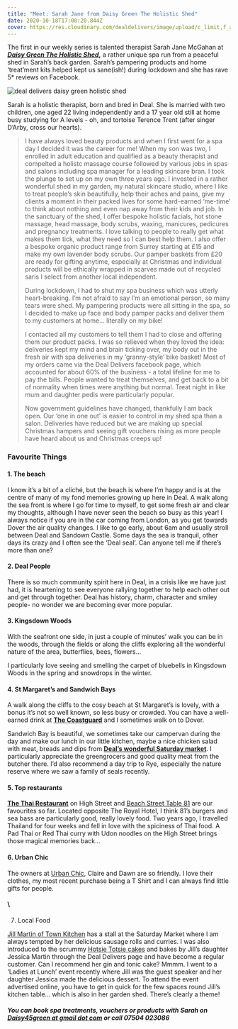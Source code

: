 ```yaml
---
title: "Meet: Sarah Jane from Daisy Green The Holistic Shed"
date: 2020-10-18T17:08:20.844Z
cover: https://res.cloudinary.com/dealdelivers/image/upload/c_limit,f_auto,q_80,w_500/v1603123079/diasy-green-holistic-shed_ijxsld.jpg
---
```

The first in our weekly series is talented therapist Sarah Jane McGahan at ***[Daisy Green The Holistic Shed](https://www.facebook.com/sarahmcgahan.daisygreen)*,** a rather unique spa run from a peaceful shed in Sarah’s back garden. Sarah’s pampering products and home ‘treat’ment kits helped kept us sane(ish!) during lockdown and she has rave 5* reviews on Facebook.

![deal delivers daisy green holistic shed](https://res.cloudinary.com/dealdelivers/image/upload/c_scale,w_500/c_limit,f_auto,q_80,w_500/v1603123131/daisy-green_nhxata.jpg "Sarah Jane and her handmade organic lavender and raw coconut oil salt scrub")

Sarah is a holistic therapist, born and bred in Deal. She is married with two children, one aged 22 living independently and a 17 year old still at home busy studying for A levels - oh, and tortoise Terence Trent (after singer D’Arby, cross our hearts).

> I have always loved beauty products and when I first went for a spa day I decided it was the career for me! When my son was two, I enrolled in adult education and qualified as a beauty therapist and compelted a holistc massage course followed by various jobs in spas and salons including spa manager for a leading skincare bran. I took the plunge to set up on my own three years ago. I invested in a rather wonderful shed in my garden, my natural skincare studio, where I like to treat people’s skin beautifully, help their aches and pains, give my clients a moment in their packed lives for some hard-earned ‘me-time’ to think about nothing and even nap away from their kids and job. In the sanctuary of the shed, I offer bespoke holistic facials, hot stone massage, head massage, body scrubs, waxing, manicures, pedicures and pregnancy treatments. I love talking to people to really get what makes them tick, what they need so I can best help them. I also offer a bespoke organic product range from Surrey starting at £15 and make my own lavender body scrubs. Our pamper baskets from £20 are ready for gifting anytime, especially at Christmas and individual products will be ethically wrapped in scarves made out of recycled saris I select from another local independent.
>
> During lockdown, I had to shut my spa business which was utterly heart-breaking. I’m not afraid to say I’m an emotional person, so many tears were shed. My pampering products were all sitting in the spa, so I decided to make up face and body pamper packs and deliver them to my customers at home… literally on my bike!
>
> I contacted all my customers to tell them I had to close and offering them our product packs. I was so relieved when they loved the idea: deliveries kept my mind and brain ticking over, my body out in the fresh air with spa deliveries in my ‘granny-style’ bike basket! Most of my orders came via the Deal Delivers facebook page, which accounted for about 60% of the business - a total lifeline for me to pay the bills. People wanted to treat themselves, and get back to a bit of normality when times were anything but normal. Treat night in like mum and daughter pedis were particularly popular.
>
> Now government guidelines have changed, thankfully I am back open. Our ‘one in one out’ is easier to control in my shed spa than a salon. Deliveries have reduced but we are making up special Christmas hampers and seeing gift vouchers rising as more people have heard about us and Christmas creeps up!

### **Favourite Things**

#### 1. The beach

I know it’s a bit of a cliché, but the beach is where I’m happy and is at the centre of many of my fond memories growing up here in Deal. A walk along the sea front is where I go for time to myself, to get some fresh air and clear my thoughts, although I have never seen the beach so busy as this year! I always notice if you are in the car coming from London, as you get towards Dover the air quality changes. I like to go early, about 6am and usually stroll between Deal and Sandown Castle. Some days the sea is tranquil, other days its crazy and I often see the ‘Deal seal’. Can anyone tell me if there’s more than one?

#### 2. Deal People

There is so much community spirit here in Deal, in a crisis like we have just had, it is heartening to see everyone rallying together to help each other out and get through together. Deal has history, charm, character and smiley people- no wonder we are becoming ever more popular.

#### 3. Kingsdown Woods

With the seafront one side, in just a couple of minutes’ walk you can be in the woods, through the fields or along the cliffs exploring all the wonderful nature of the area, butterflies, bees, flowers…

I particularly love seeing and smelling the carpet of bluebells in Kingsdown Woods in the spring and snowdrops in the winter.

#### 4. St Margaret’s and Sandwich Bays

A walk along the cliffs to the cosy beach at St Margaret’s is lovely, with a bonus it’s not so well known, so less busy or crowded. You can have a well-earned drink at **[The Coastguard](https://thecoastguard.co.uk/)** and I sometimes walk on to Dover.

Sandwich Bay is beautiful, we sometimes take our campervan during the day and make our lunch in our little kitchen, maybe a nice chicken salad with meat, breads and dips from **[Deal’s wonderful Saturday market](https://www.facebook.com/DealTownMarket)**. I particularly appreciate the greengrocers and good quality meat from the butcher there. I’d also recommend a day trip to Rye, especially the nature reserve where we saw a family of seals recently.

#### 5. Top restaurants

**[The Thai Restaurant](https://www.bangkokpavilion.co.uk/)** on High Street and [Beach Street Table 81](https://81beachstreet.co.uk/) are our favourites so far. Located opposite The Royal Hotel, I think 81’s burgers and sea bass are particularly good, really lovely food. Two years ago, I travelled Thailand for four weeks and fell in love with the spiciness of Thai food. A Pad Thai or Red Thai curry with Udon noodles on the High Street brings those magical memories back…

#### 6. Urban Chic

The owners at [Urban Chic](http://www.urbanchicltd.co.uk/), Claire and Dawn are so friendly. I love their clothes, my most recent purchase being a T Shirt and I can always find little gifts for people.

#### \
7. Local Food

[Jill Martin of Town Kitchen](https://www.facebook.com/jill.martin.1460) has a stall at the Saturday Market where I am always tempted by her delicious sausage rolls and curries. I was also introduced to the scrummy [Hotsie Totsie cakes](https://www.facebook.com/hotsytotsycb) and bakes by Jill’s daughter Jessica Martin through the Deal Delivers page and have become a regular customer. Can I recommend her gin and tonic cake? Mmmm. I went to a ‘Ladies at Lunch’ event recently where Jill was the guest speaker and her daughter Jessica made the delicious dessert. To attend the event advertised online, you have to get in quick for the few spaces round Jill’s kitchen table… which is also in her garden shed. There’s clearly a theme!

##### You can book spa treatments, vouchers or products with Sarah on [Daisy45green at gmail dot com](mailto:Daisy45green@gmail.com) or call 07504 023086
